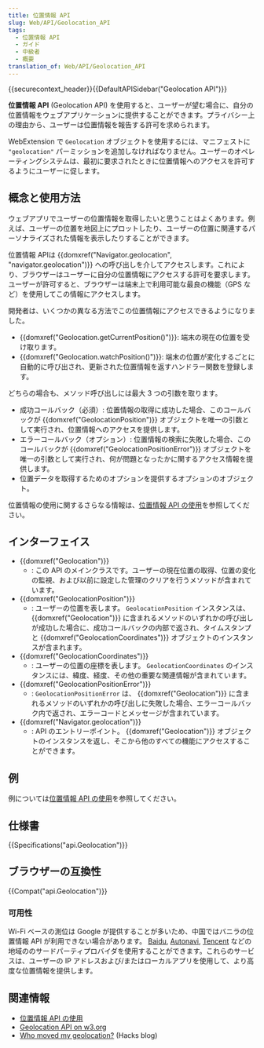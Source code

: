 ```yaml
---
title: 位置情報 API
slug: Web/API/Geolocation_API
tags:
  - 位置情報 API
  - ガイド
  - 中級者
  - 概要
translation_of: Web/API/Geolocation_API
---
```

{{securecontext_header}}{{DefaultAPISidebar("Geolocation API")}}

**位置情報 API** (Geolocation API) を使用すると、ユーザーが望む場合に、自分の位置情報をウェブアプリケーションに提供することができます。プライバシー上の理由から、ユーザーは位置情報を報告する許可を求められます。

WebExtension で `Geolocation` オブジェクトを使用するには、マニフェストに `"geolocation"` パーミッションを追加しなければなりません。ユーザーのオペレーティングシステムは、最初に要求されたときに位置情報へのアクセスを許可するようにユーザーに促します。

## 概念と使用方法

ウェブアプリでユーザーの位置情報を取得したいと思うことはよくあります。例えば、ユーザーの位置を地図上にプロットしたり、ユーザーの位置に関連するパーソナライズされた情報を表示したりすることができます。

位置情報 APIは {{domxref("Navigator.geolocation", "navigator.geolocation")}} への呼び出しを介してアクセスします。これにより、ブラウザーはユーザーに自分の位置情報にアクセスする許可を要求します。ユーザーが許可すると、ブラウザーは端末上で利用可能な最良の機能（GPS など）を使用してこの情報にアクセスします。

開発者は、いくつかの異なる方法でこの位置情報にアクセスできるようになりました。

- {{domxref("Geolocation.getCurrentPosition()")}}: 端末の現在の位置を受け取ります。
- {{domxref("Geolocation.watchPosition()")}}: 端末の位置が変化するごとに自動的に呼び出され、更新された位置情報を返すハンドラー関数を登録します。

どちらの場合も、メソッド呼び出しには最大 3 つの引数を取ります。

- 成功コールバック（必須）: 位置情報の取得に成功した場合、このコールバックが {{domxref("GeolocationPosition")}} オブジェクトを唯一の引数として実行され、位置情報へのアクセスを提供します。
- エラーコールバック（オプション）: 位置情報の検索に失敗した場合、このコールバックが {{domxref("GeolocationPositionError")}} オブジェクトを唯一の引数として実行され、何が問題となったかに関するアクセス情報を提供します。
- 位置データを取得するためのオプションを提供するオプションのオブジェクト。

位置情報の使用に関するさらなる情報は、[位置情報 API の使用](/ja/docs/Web/API/Geolocation_API/Using_the_Geolocation_API)を参照してください。

## インターフェイス

- {{domxref("Geolocation")}}
  - : この API のメインクラスです。ユーザーの現在位置の取得、位置の変化の監視、および以前に設定した管理のクリアを行うメソッドが含まれています。
- {{domxref("GeolocationPosition")}}
  - : ユーザーの位置を表します。 `GeolocationPosition` インスタンスは、 {{domxref("Geolocation")}} に含まれるメソッドのいずれかの呼び出しが成功した場合に、成功コールバックの内部で返され、タイムスタンプと {{domxref("GeolocationCoordinates")}} オブジェクトのインスタンスが含まれます。
- {{domxref("GeolocationCoordinates")}}
  - : ユーザーの位置の座標を表します。 `GeolocationCoordinates` のインスタンスには、緯度、経度、その他の重要な関連情報が含まれています。
- {{domxref("GeolocationPositionError")}}
  - : `GeolocationPositionError` は、 {{domxref("Geolocation")}} に含まれるメソッドのいずれかの呼び出しに失敗した場合、エラーコールバック内で返され、エラーコードとメッセージが含まれています。
- {{domxref("Navigator.geolocation")}}
  - : API のエントリーポイント。 {{domxref("Geolocation")}} オブジェクトのインスタンスを返し、そこから他のすべての機能にアクセスすることができます。

## 例

例については[位置情報 API の使用](/ja/docs/Web/API/Geolocation_API/Using_the_Geolocation_API#examples)を参照してください。

## 仕様書

{{Specifications("api.Geolocation")}}

## ブラウザーの互換性

{{Compat("api.Geolocation")}}

### 可用性

Wi-Fi ベースの測位は Google が提供することが多いため、中国ではバニラの位置情報 API が利用できない場合があります。 [Baidu](https://lbsyun.baidu.com/index.php?title=jspopular/guide/geolocation), [Autonavi](https://lbs.amap.com/api/javascript-api/guide/services/geolocation#geolocation), [Tencent](https://lbs.qq.com/tool/component-geolocation.html) などの地域ののサードパーティプロバイダを使用することができます。これらのサービスは、ユーザーの IP アドレスおよび/またはローカルアプリを使用して、より高度な位置情報を提供します。

## 関連情報

- [位置情報 API の使用](/ja/docs/Web/API/Geolocation_API/Using_the_Geolocation_API)
- [Geolocation API on w3.org](https://www.w3.org/TR/geolocation-API/)
- [Who moved my geolocation?](https://hacks.mozilla.org/2013/10/who-moved-my-geolocation/) (Hacks blog)

